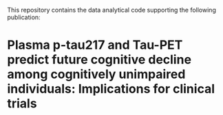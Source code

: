 This repository contains the data analytical code supporting the following publication:

#  Plasma p-tau217 and Tau-PET predict future cognitive decline among cognitively unimpaired individuals: Implications for clinical trials


